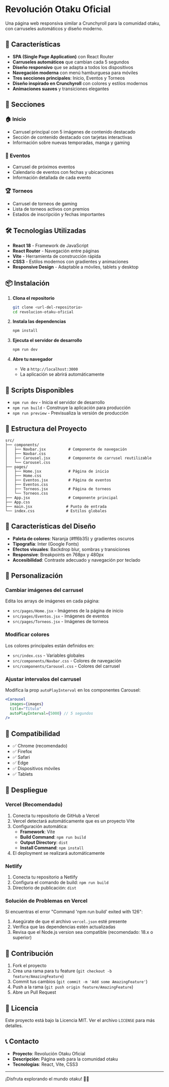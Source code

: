 # Revolución Otaku Oficial

Una página web responsiva similar a Crunchyroll para la comunidad otaku, con carruseles automáticos y diseño moderno.

## 🚀 Características

- **SPA (Single Page Application)** con React Router
- **Carruseles automáticos** que cambian cada 5 segundos
- **Diseño responsivo** que se adapta a todos los dispositivos
- **Navegación moderna** con menú hamburguesa para móviles
- **Tres secciones principales**: Inicio, Eventos y Torneos
- **Diseño inspirado en Crunchyroll** con colores y estilos modernos
- **Animaciones suaves** y transiciones elegantes

## 📱 Secciones

### 🏠 Inicio
- Carrusel principal con 5 imágenes de contenido destacado
- Sección de contenido destacado con tarjetas interactivas
- Información sobre nuevas temporadas, manga y gaming

### 🎉 Eventos
- Carrusel de próximos eventos
- Calendario de eventos con fechas y ubicaciones
- Información detallada de cada evento

### 🏆 Torneos
- Carrusel de torneos de gaming
- Lista de torneos activos con premios
- Estados de inscripción y fechas importantes

## 🛠️ Tecnologías Utilizadas

- **React 18** - Framework de JavaScript
- **React Router** - Navegación entre páginas
- **Vite** - Herramienta de construcción rápida
- **CSS3** - Estilos modernos con gradientes y animaciones
- **Responsive Design** - Adaptable a móviles, tablets y desktop

## 📦 Instalación

1. **Clona el repositorio**
   ```bash
   git clone <url-del-repositorio>
   cd revolucion-otaku-oficial
   ```

2. **Instala las dependencias**
   ```bash
   npm install
   ```

3. **Ejecuta el servidor de desarrollo**
   ```bash
   npm run dev
   ```

4. **Abre tu navegador**
   - Ve a `http://localhost:3000`
   - La aplicación se abrirá automáticamente

## 🚀 Scripts Disponibles

- `npm run dev` - Inicia el servidor de desarrollo
- `npm run build` - Construye la aplicación para producción
- `npm run preview` - Previsualiza la versión de producción

## 📁 Estructura del Proyecto

```
src/
├── components/
│   ├── Navbar.jsx          # Componente de navegación
│   ├── Navbar.css
│   ├── Carousel.jsx        # Componente de carrusel reutilizable
│   └── Carousel.css
├── pages/
│   ├── Home.jsx            # Página de inicio
│   ├── Home.css
│   ├── Eventos.jsx         # Página de eventos
│   ├── Eventos.css
│   ├── Torneos.jsx         # Página de torneos
│   └── Torneos.css
├── App.jsx                 # Componente principal
├── App.css
├── main.jsx               # Punto de entrada
└── index.css              # Estilos globales
```

## 🎨 Características del Diseño

- **Paleta de colores**: Naranja (#ff6b35) y gradientes oscuros
- **Tipografía**: Inter (Google Fonts)
- **Efectos visuales**: Backdrop blur, sombras y transiciones
- **Responsive**: Breakpoints en 768px y 480px
- **Accesibilidad**: Contraste adecuado y navegación por teclado

## 🔧 Personalización

### Cambiar imágenes del carrusel
Edita los arrays de imágenes en cada página:
- `src/pages/Home.jsx` - Imágenes de la página de inicio
- `src/pages/Eventos.jsx` - Imágenes de eventos
- `src/pages/Torneos.jsx` - Imágenes de torneos

### Modificar colores
Los colores principales están definidos en:
- `src/index.css` - Variables globales
- `src/components/Navbar.css` - Colores de navegación
- `src/components/Carousel.css` - Colores del carrusel

### Ajustar intervalos del carrusel
Modifica la prop `autoPlayInterval` en los componentes Carousel:
```jsx
<Carousel 
  images={images} 
  title="Título" 
  autoPlayInterval={5000} // 5 segundos
/>
```

## 📱 Compatibilidad

- ✅ Chrome (recomendado)
- ✅ Firefox
- ✅ Safari
- ✅ Edge
- ✅ Dispositivos móviles
- ✅ Tablets

## 🚀 Despliegue

### Vercel (Recomendado)
1. Conecta tu repositorio de GitHub a Vercel
2. Vercel detectará automáticamente que es un proyecto Vite
3. Configuración automática:
   - **Framework**: Vite
   - **Build Command**: `npm run build`
   - **Output Directory**: `dist`
   - **Install Command**: `npm install`
4. El deployment se realizará automáticamente

### Netlify
1. Conecta tu repositorio a Netlify
2. Configura el comando de build: `npm run build`
3. Directorio de publicación: `dist`

### Solución de Problemas en Vercel
Si encuentras el error "Command 'npm run build' exited with 126":
1. Asegúrate de que el archivo `vercel.json` esté presente
2. Verifica que las dependencias estén actualizadas
3. Revisa que el Node.js version sea compatible (recomendado: 18.x o superior)

## 🤝 Contribución

1. Fork el proyecto
2. Crea una rama para tu feature (`git checkout -b feature/AmazingFeature`)
3. Commit tus cambios (`git commit -m 'Add some AmazingFeature'`)
4. Push a la rama (`git push origin feature/AmazingFeature`)
5. Abre un Pull Request

## 📄 Licencia

Este proyecto está bajo la Licencia MIT. Ver el archivo `LICENSE` para más detalles.

## 📞 Contacto

- **Proyecto**: Revolución Otaku Oficial
- **Descripción**: Página web para la comunidad otaku
- **Tecnologías**: React, Vite, CSS3

---

¡Disfruta explorando el mundo otaku! 🎌✨


